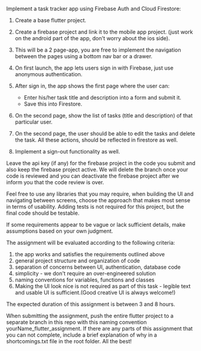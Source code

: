 Implement a task tracker app using Firebase Auth and Cloud Firestore:

1) Create a base flutter project. 

2) Create a firebase project and link it to the mobile app project. (just work on the android part of the app, don't worry about the ios side).

3) This will be a 2 page-app, you are free to implement the navigation between the pages using a bottom nav bar or a    drawer.

4) On first launch, the app lets users sign in with Firebase, just use anonymous authentication.

5) After sign in, the app shows the first page where the user can:
    - Enter his/her task title and description into a form and submit it.
    - Save this into Firestore.

6) On the second page, show the list of tasks (title and description) of that particular user.

7) On the second page, the user should be able to edit the tasks and delete the task. All these actions, should be reflected in firestore as well.

8) Implement a sign-out functionality as well. 


Leave the api key (if any) for the firebase project in the code you submit and also keep the firebase project active. We will delete the branch once your code is reviewed and you can deactivate the firebase project after we inform you that the code review is over.

Feel free to use any libraries that you may require, when building the UI and navigating between screens, choose the approach that makes most sense in terms of usability. Adding tests is not required for this project, but the final code should be testable.

If some requirements appear to be vague or lack sufficient details, make assumptions based on your own judgment.

The assignment will be evaluated according to the following criteria:
1) the app works and satisfies the requirements outlined above
2) general project structure and organization of code
3) separation of concerns between UI, authentication, database code
4) simplicity - we don't require an over-engineered solution
4) naming conventions for variables, functions and classes
5) Making the UI look nice is not required as part of this task - legible text and usable UI is sufficient.(Good creative UI is always welcome!)

The expected duration of this assignment is between 3 and 8 hours.

When submitting the assignment, push the entire flutter project to a separate branch in this repo with this naming convention yourName_flutter_assignment. If there are any parts of this assignment that you can not complete, include a brief explanation of why in a shortcomings.txt file in the root folder. All the best!
